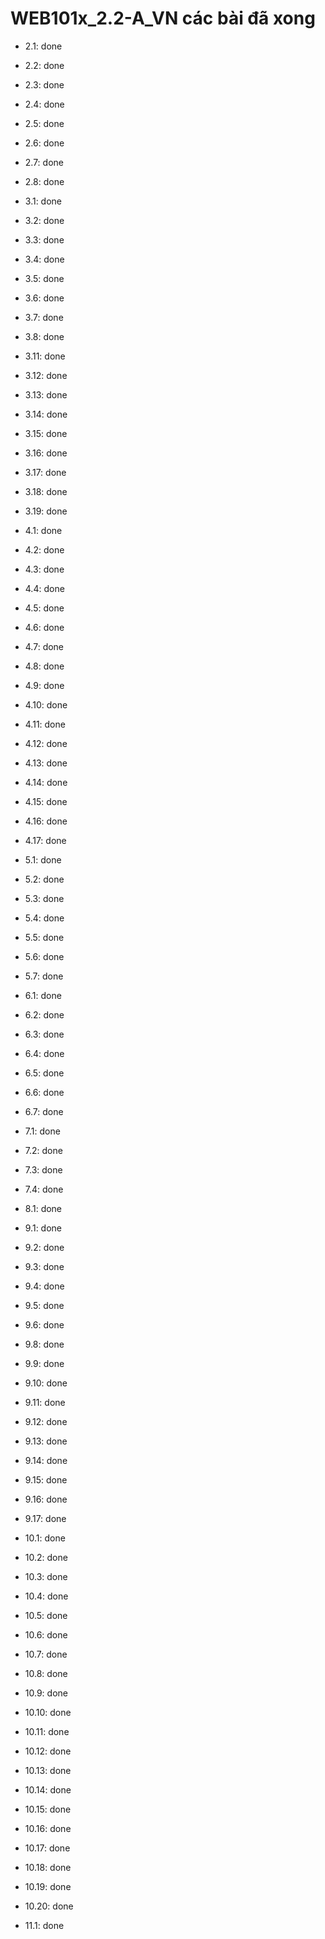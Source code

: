 # WEB101x_2.2-A_VN các bài đã xong

- 2.1: done
- 2.2: done
- 2.3: done
- 2.4: done
- 2.5: done
- 2.6: done
- 2.7: done
- 2.8: done

- 3.1: done
- 3.2: done
- 3.3: done
- 3.4: done
- 3.5: done
- 3.6: done
- 3.7: done
- 3.8: done
- 3.11: done
- 3.12: done
- 3.13: done
- 3.14: done
- 3.15: done
- 3.16: done
- 3.17: done
- 3.18: done
- 3.19: done

- 4.1: done
- 4.2: done
- 4.3: done
- 4.4: done
- 4.5: done
- 4.6: done
- 4.7: done
- 4.8: done
- 4.9: done
- 4.10: done
- 4.11: done
- 4.12: done
- 4.13: done
- 4.14: done
- 4.15: done
- 4.16: done
- 4.17: done

- 5.1: done
- 5.2: done
- 5.3: done
- 5.4: done
- 5.5: done
- 5.6: done
- 5.7: done

- 6.1: done
- 6.2: done
- 6.3: done
- 6.4: done
- 6.5: done
- 6.6: done
- 6.7: done

- 7.1: done
- 7.2: done
- 7.3: done
- 7.4: done

- 8.1: done

- 9.1: done
- 9.2: done
- 9.3: done
- 9.4: done
- 9.5: done
- 9.6: done
- 9.8: done
- 9.9: done
- 9.10: done
- 9.11: done
- 9.12: done
- 9.13: done
- 9.14: done
- 9.15: done
- 9.16: done
- 9.17: done

- 10.1: done
- 10.2: done
- 10.3: done
- 10.4: done
- 10.5: done
- 10.6: done
- 10.7: done
- 10.8: done
- 10.9: done
- 10.10: done
- 10.11: done
- 10.12: done
- 10.13: done
- 10.14: done
- 10.15: done
- 10.16: done
- 10.17: done
- 10.18: done
- 10.19: done
- 10.20: done

- 11.1: done
